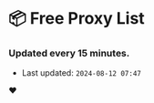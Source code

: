 # :package: Free Proxy List
### Updated every 15 minutes.

- Last updated: `2024-08-12 07:47`

:heart:

